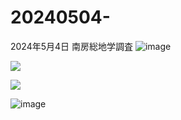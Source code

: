 # 20240504-

2024年5月4日 南房総地学調査
![image](https://github.com/nanbuwks/20240504-/assets/5674030/620e1cd2-ca3d-4cbb-b47c-cff3214b0a9a)


![](https://lh3.googleusercontent.com/pw/AP1GczOktf-NG7G1WJNBzCVRzavCCpmsKVfceUX_-CF-dR8Ncc7euK_HG8P5q-m1WQMYmEWkStfGHrmgPs6B5-N5mEZga9ENMzNyDAss3_nIm9-x6Fd3I7_WXq-bjx9bIhWZiAeuObrDIx_6QD2Oph_3JSGRoQ=w891-h668-s-no-gm?authuser=0)

![](https://lh3.googleusercontent.com/pw/AP1GczP9UZUsA6cqHpHbILVk5W8-vENvyyoqQXw-V6V4O9hNaQboln6_He8xVHQ2DAJ62Tv3TcDOpLmHTot_Ei0Qfbu4T527vhOLkLa6BTis20CF9Pkp7mmvWufNmizXj6-iWGk-zmsDcR4S7FpFV4CFlIfwDw=w1744-h785-s-no-gm?authuser=0)

![image](https://github.com/nanbuwks/20240504-/assets/5674030/b4724590-9a36-4da3-aaf6-6a6199c5d6b5)
